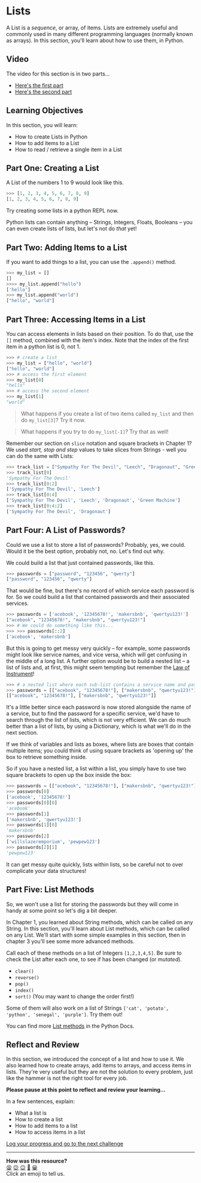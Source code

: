 # Lists

A List is a _sequence_, or array, of items. Lists are extremely useful and commonly used in many different programming languages (normally known as arrays). In this section, you'll learn about how to use them, in Python.

## Video

The video for this section is in two parts...

- [Here's the first part](https://youtu.be/I_oMPekZLwM)
- [Here's the second part](https://youtu.be/NB6dau9kr6Q)

## Learning Objectives

In this section, you will learn:
- How to create Lists in Python
- How to add items to a List
- How to read / retrieve a single item in a List

## Part One: Creating a List

A List of the numbers 1 to 9 would look like this.

``` python
>>> [1, 2, 3, 4, 5, 6, 7, 8, 9]
[1, 2, 3, 4, 5, 6, 7, 8, 9]
```

Try creating some lists in a python REPL now.

Python lists can contain anything – Strings, Integers, Floats, Booleans – you can even create lists of lists, but let's not do _that_ yet!

## Part Two: Adding Items to a List

If you want to add things to a list, you can use the `.append()` method.

```python
>>> my_list = []
[]
>>>> my_list.append("hello")
['hello']
>>> my_list.append("world")
["hello", "world"]
```

## Part Three: Accessing Items in a List

You can access elements in lists based on their position. To do that, use the `[]` method, combined with the item's index. Note that the index of the first item in a python list is 0, not 1.

```python
>>> # create a list
>>> my_list = ["hello", "world"]
["hello", "world"]
>>> # access the first element
>>> my_list[0]
"hello"
>>> # access the second element
>>> my_list[1]
"world"
```

> What happens if you create a list of two items called `my_list` and then do `my_list[3]`? Try it now.

> What happens if you try to do `my_list[-1]`? Try that as well!

Remember our section on `slice` notation and square brackets in Chapter 1? We used _start, stop and step_ values to take slices from Strings - well you can do the same with Lists:


``` python
>>> track_list = ["Sympathy For The Devil", "Leech", "Dragonaut", "Green Machine", "Sound & Vision"]
>>> track_list[0]
'Sympathy For The Devil'
>>> track_list[0:2]
['Sympathy For The Devil', 'Leech']
>>> track_list[0:4]
['Sympathy For The Devil', 'Leech', 'Dragonaut', 'Green Machine']
>>> track_list[0:4:2]
['Sympathy For The Devil', 'Dragonaut']
```

## Part Four: A List of Passwords?

Could we use a list to store a list of passwords? Probably, yes, we could. Would it be the best option, probably not, no. Let's find out why.

We could build a list that just contained passwords, like this.

```python
>>> passwords = ["password", "123456", "qwerty"]
["password", "123456", "qwerty"]
```

That would be fine, but there's no record of which service each password is for. So we could build a list that contained passwords and their associated services.

```python
>>> passwords = ['acebook', '12345678!', 'makersbnb', 'qwertyu123!']
["acebook", "12345678!", "makersbnb", "qwertyu123!"]
>>> # We could do something like this...
>>> >>> passwords[::2]
['acebook', 'makersbnb']
```

But this is going to get messy very quickly – for example, some passwords might look like service names, and vice versa, which will get confusing in the middle of a long list. A further option would be to build a nested list – a list of lists and, at first, this might seem tempting but remember the [Law of Instrument](https://en.wikipedia.org/wiki/Law_of_the_instrument)!

```python
>>> # a nested list where each sub-list contains a service name and password
>>> passwords = [["acebook", "12345678!"], ["makersbnb", "qwertyu123!"]]
[["acebook", "12345678!"], ["makersbnb", "qwertyu123!"]]
```

It's a little better since each password is now stored alongside the name of a service, but to find the password for a specific service, we'd have to search through the list of lists, which is not very efficient. We can do much better than a list of lists, by using a Dictionary, which is what we'll do in the next section.

If we think of variables and lists as boxes, where lists are boxes that contain multiple items; you could think of using square brackets as 'opening up' the box to retrieve something inside.

So if you have a nested list, a list within a list, you simply have to use two square brackets to open up the box inside the box:

``` python
>>> passwords = [["acebook", "12345678!"], ["makersbnb", "qwertyu123!"], ["willslazeremporium", "pewpew123"]]
>>> passwords[0]
['acebook', '12345678!']
>>> passwords[0][0]
'acebook'
>>> passwords[1]
['makersbnb', 'qwertyu123!']
>>> passwords[1][0]
'makersbnb'
>>> passwords[2]
['willslazeremporium', 'pewpew123']
>>> passwords[2][1]
'pewpew123'
```

It can get messy quite quickly, lists within lists, so be careful not to over complicate your data structures!

## Part Five: List Methods

So, we won't use a list for storing the passwords but they will come in handy at some point so let's dig a bit deeper.

In Chapter 1, you learned about String methods, which can be called on any String. In this section, you'll learn about List methods, which can be called on any List. We'll start with some simple examples in this section, then in chapter 3 you'll see some more advanced methods.

Call each of these methods on a list of Integers `[1,2,3,4,5]`. Be sure to check the List after each one, to see if has been changed (or _mutated_).

- `clear()`
- `reverse()`
- `pop()`
- `index()`
- `sort()` (You may want to change the order first!)


Some of them will also work on a list of Strings `['cat', 'potato', 'python', 'senegal', 'purple']`.  Try them out!

You can find more [List methods](https://docs.python.org/3/tutorial/datastructures.html) in the Python Docs.

## Reflect and Review

In this section, we introduced the concept of a list and how to use it. We also learned how to create arrays, add items to arrays, and access items in lists. They're very useful but they are not the solution to every problem, just like the hammer is not the right tool for every job.

**Please pause at this point to reflect and review your learning...**

In a few sentences, explain:
- What a list is
- How to create a list
- How to add items to a list
- How to access items in a list


[Log your progress and go to the next challenge](https://makers-event-logger.herokuapp.com/?event=02_introducing_lists.md&repository=makersacademy%2Fpython_foundations&redirect=chapter2%2F03_introducing_dictionaries.md)

<!-- BEGIN GENERATED SECTION DO NOT EDIT -->

---

**How was this resource?**  
[😫](https://airtable.com/shrUJ3t7KLMqVRFKR?prefill_Repository=makersacademy%2Fpython_foundations&prefill_File=chapter2%2F02_introducing_lists.md&prefill_Sentiment=😫) [😕](https://airtable.com/shrUJ3t7KLMqVRFKR?prefill_Repository=makersacademy%2Fpython_foundations&prefill_File=chapter2%2F02_introducing_lists.md&prefill_Sentiment=😕) [😐](https://airtable.com/shrUJ3t7KLMqVRFKR?prefill_Repository=makersacademy%2Fpython_foundations&prefill_File=chapter2%2F02_introducing_lists.md&prefill_Sentiment=😐) [🙂](https://airtable.com/shrUJ3t7KLMqVRFKR?prefill_Repository=makersacademy%2Fpython_foundations&prefill_File=chapter2%2F02_introducing_lists.md&prefill_Sentiment=🙂) [😀](https://airtable.com/shrUJ3t7KLMqVRFKR?prefill_Repository=makersacademy%2Fpython_foundations&prefill_File=chapter2%2F02_introducing_lists.md&prefill_Sentiment=😀)  
Click an emoji to tell us.

<!-- END GENERATED SECTION DO NOT EDIT -->
